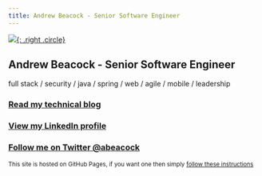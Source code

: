 ```yaml
---
title: Andrew Beacock - Senior Software Engineer
---
```


[![](https://2.bp.blogspot.com/-yfhWdRvgDZg/XSiGQxV8eQI/AAAAAAAABXg/OStuc9j2LXYlfORn2FALrcJRqFz3cnuPgCK4BGAYYCw/s113-pf/buddy-icon-cropped.png){: .right .circle}](/)

## Andrew Beacock - Senior Software Engineer
full stack / security / java / spring / web / agile / mobile / leadership

### [Read my technical blog](https://blog.andrewbeacock.com)

### [View my LinkedIn profile](https://www.linkedin.com/in/andrewbeacock/)

### [Follow me on Twitter @abeacock](https://twitter.com/abeacock)

<small>This site is hosted on GitHub Pages, if you want one then simply [follow these instructions](https://pages.github.com/)</small>
